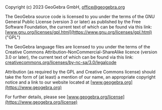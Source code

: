 Copyright (c) 2023 GeoGebra GmbH, office@geogebra.org

The GeoGebra source code is licensed to you under the terms of the GNU General Public License (version 3 or later) as
published by the Free Software Foundation, the current text of which can be found via this link:
[www.gnu.org/licenses/gpl.html](https://www.gnu.org/licenses/gpl.html) ("GPL")

The GeoGebra language files are licensed to you under the terms of the Creative Commons
Attribution-NonCommercial-ShareAlike licence (version 3.0 or later), the current text of which can be found via this
link: [creativecommons.org/licenses/by-nc-sa/3.0/legalcode](https://creativecommons.org/licenses/by-nc-sa/3.0/legalcode)

Attribution (as required by the GPL and Creative Commons license) should take the form of (at least) a mention of our
name, an appropriate copyright notice and a link to our website located at [www.geogebra.org](https://www.geogebra.org)

For further details, please see [www.geogebra.org/license](https://www.geogebra.org/license)
